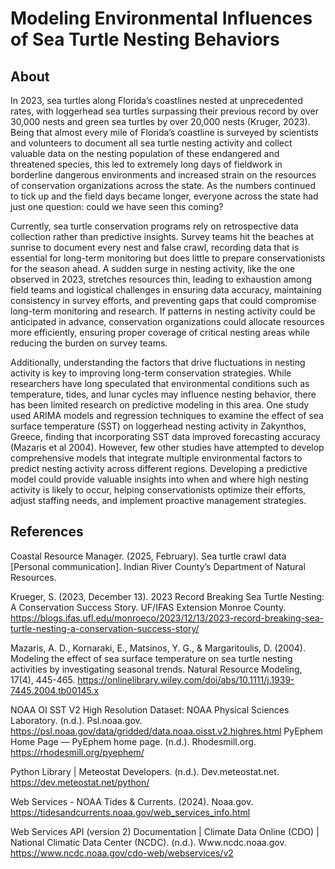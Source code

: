 # Modeling Environmental Influences of Sea Turtle Nesting Behaviors

## About
In 2023, sea turtles along Florida’s coastlines nested at unprecedented rates, with loggerhead sea turtles surpassing their previous record by over 30,000 nests and green sea turtles by over 20,000 nests (Kruger, 2023). Being that almost every mile of Florida’s coastline is surveyed by scientists and volunteers to document all sea turtle nesting activity and collect valuable data on the nesting population of these endangered and threatened species, this led to extremely long days of fieldwork in borderline dangerous environments and increased strain on the resources of conservation organizations across the state. As the numbers continued to tick up and the field days became longer, everyone across the state had just one question: could we have seen this coming?

Currently, sea turtle conservation programs rely on retrospective data collection rather than predictive insights. Survey teams hit the beaches at sunrise to document every nest and false crawl, recording data that is essential for long-term monitoring but does little to prepare conservationists for the season ahead. A sudden surge in nesting activity, like the one observed in 2023, stretches resources thin, leading to exhaustion among field teams and logistical challenges in ensuring data accuracy, maintaining consistency in survey efforts, and preventing gaps that could compromise long-term monitoring and research. If patterns in nesting activity could be anticipated in advance, conservation organizations could allocate resources more efficiently, ensuring proper coverage of critical nesting areas while reducing the burden on survey teams.

Additionally, understanding the factors that drive fluctuations in nesting activity is key to improving long-term conservation strategies. While researchers have long speculated that environmental conditions such as temperature, tides, and lunar cycles may influence nesting behavior, there has been limited research on predictive modeling in this area. One study used ARIMA models and regression techniques to examine the effect of sea surface temperature (SST) on loggerhead nesting activity in Zakynthos, Greece, finding that incorporating SST data improved forecasting accuracy (Mazaris et al 2004). However, few other studies have attempted to develop comprehensive models that integrate multiple environmental factors to predict nesting activity across different regions. Developing a predictive model could provide valuable insights into when and where high nesting activity is likely to occur, helping conservationists optimize their efforts, adjust staffing needs, and implement proactive management strategies.

## References
Coastal Resource Manager. (2025, February). Sea turtle crawl data [Personal communication]. Indian River County’s Department of Natural Resources. 

Krueger, S. (2023, December 13). 2023 Record Breaking Sea Turtle Nesting: A Conservation Success Story. UF/IFAS Extension Monroe County. https://blogs.ifas.ufl.edu/monroeco/2023/12/13/2023-record-breaking-sea-turtle-nesting-a-conservation-success-story/

Mazaris, A. D., Kornaraki, E., Matsinos, Y. G., & Margaritoulis, D. (2004). Modeling the effect of sea surface temperature on sea turtle nesting activities by investigating seasonal trends. Natural Resource Modeling, 17(4), 445-465. https://onlinelibrary.wiley.com/doi/abs/10.1111/j.1939-7445.2004.tb00145.x 

NOAA OI SST V2 High Resolution Dataset: NOAA Physical Sciences Laboratory. (n.d.). Psl.noaa.gov. https://psl.noaa.gov/data/gridded/data.noaa.oisst.v2.highres.html 
PyEphem Home Page — PyEphem home page. (n.d.). Rhodesmill.org. https://rhodesmill.org/pyephem/ 

Python Library | Meteostat Developers. (n.d.). Dev.meteostat.net. https://dev.meteostat.net/python/ 

Web Services - NOAA Tides & Currents. (2024). Noaa.gov. https://tidesandcurrents.noaa.gov/web_services_info.html 

Web Services API (version 2) Documentation | Climate Data Online (CDO) | National Climatic Data Center (NCDC). (n.d.). Www.ncdc.noaa.gov. https://www.ncdc.noaa.gov/cdo-web/webservices/v2



